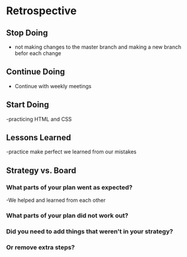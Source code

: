 # Retrospective

## Stop Doing

- not making changes to the master branch and making a new branch befor each
  change

## Continue Doing

- Continue with weekly meetings

## Start Doing

-practicing HTML and CSS

## Lessons Learned

-practice make perfect we learned from our mistakes

## Strategy vs. Board

### What parts of your plan went as expected?

-We helped and learned from each other

### What parts of your plan did not work out?

### Did you need to add things that weren't in your strategy?

### Or remove extra steps?
